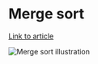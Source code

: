 # Merge sort

[Link to article](http://www.growingwiththeweb.com/2012/11/algorithm-merge-sort.html)

![Merge sort illustration](http://1.bp.blogspot.com/-B_eW_lh2OP8/UJerBEhdCFI/AAAAAAAAJPk/l08v-x0_d-k/s1600/Merge+sort.png)
